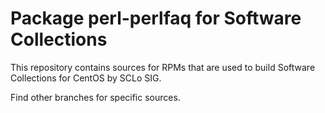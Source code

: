 # Package perl-perlfaq for Software Collections

This repository contains sources for RPMs that are used
to build Software Collections for CentOS by SCLo SIG.

Find other branches for specific sources.
